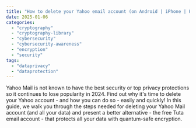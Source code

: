 ```yaml
---
title: "How to delete your Yahoo email account (on Android | iPhone | PC)"
date: 2025-01-06
categories: 
  - "cryptography"
  - "cryptography-library"
  - "cybersecurity"
  - "cybersecurity-awareness"
  - "encryption"
  - "security"
tags: 
  - "dataprivacy"
  - "dataprotection"
---
```


Yahoo Mail is not known to have the best security or top privacy protections so it continues to lose popularity in 2024. Find out why it's time to delete your Yahoo account - and how you can do so - easily and quickly! In this guide, we walk you through the steps needed for deleting your Yahoo Mail account (and all your data) and present a better alternative - the free Tuta email account - that protects all your data with quantum-safe encryption.
